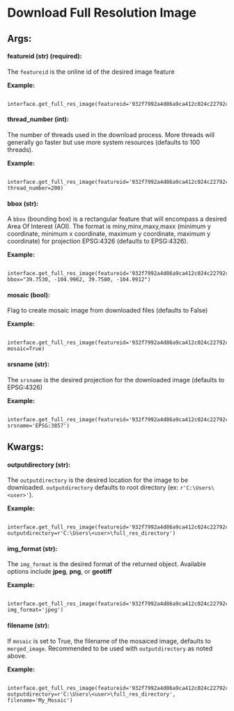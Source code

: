 # Download Full Resolution Image

## Args:


#### featureid (str) (required):

  The `featureid` is the online id of the desired image feature
  
   **Example:**
   
     interface.get_full_res_image(featureid='932f7992a4d86a9ca412c024c22792ce')
	 
#### thread_number (int):

  The number of threads used in the download process. More threads will generally go faster but use more system resources (defaults to 100 threads).

   **Example:**
   
     interface.get_full_res_image(featureid='932f7992a4d86a9ca412c024c22792ce', thread_number=200)
	 
#### bbox (str):

  A `bbox` (bounding box) is a rectangular feature that will encompass a desired Area Of Interest (AOI).
  The format is miny,minx,maxy,maxx (minimum y coordinate, minimum x coordinate, maximum y coordinate, maximum y coordinate) for projection EPSG:4326 (defaults to EPSG:4326).
  
   **Example:**
   
     interface.get_full_res_image(featureid='932f7992a4d86a9ca412c024c22792ce', bbox="39.7530, -104.9962, 39.7580, -104.9912")
	 
#### mosaic (bool):

  Flag to create mosaic image from downloaded files (defaults to False)
  
   **Example:**
   
     interface.get_full_res_image(featureid='932f7992a4d86a9ca412c024c22792ce', mosaic=True)
	 
#### srsname (str):

  The `srsname` is the desired projection for the downloaded image (defaults to EPSG:4326)
	
   **Example:**
	
	 interface.get_full_res_image(featureid='932f7992a4d86a9ca412c024c22792ce', srsname='EPSG:3857')
	 
	 
## Kwargs:	 
	 

#### outputdirectory (str):

  The `outputdirectory` is the desired location for the image to be downloaded. `outputdirectory` defaults to root directory (ex: `r'C:\Users\<user>'`).

   **Example:**
   
     interface.get_full_res_image(featureid='932f7992a4d86a9ca412c024c22792ce', outputdirectory=r'C:\Users\<user>\full_res_directory')

#### img_format (str):

  The `img_format` is the desired format of the returned object. Available options include **jpeg**, **png**, or **geotiff**

   **Example:**
   
     interface.get_full_res_image(featureid='932f7992a4d86a9ca412c024c22792ce', img_format='jpeg')
	 
#### filename (str):

  If `mosaic` is set to True, the filename of the mosaiced image, defaults to `merged_image`. Recommended to be used with `outputdirectory` as noted above.
  
   **Example:**
	
	 interface.get_full_res_image(featureid='932f7992a4d86a9ca412c024c22792ce', outputdirectory=r'C:\Users\<user>\full_res_directory', filename='My_Mosaic')
	  